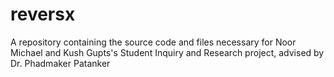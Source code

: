 reversx
=======

A repository  containing the source code and files necessary for Noor Michael and Kush Gupts's Student Inquiry and Research  project, advised by Dr. Phadmaker Patanker
